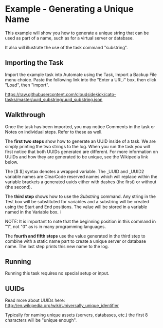 Example - Generating a Unique Name
=============

This example will show you how to generate a unique string that can be used as part of a name, such as for a virtual server or database.

It also will illustrate the use of the task command "substring".

Importing the Task
------------------

Import the example task into Automate using the Task, Import a Backup File menu choice. Paste the following link into the "Enter a URL:" box, then click "Load", then "Import". 

https://raw.githubusercontent.com/cloudsidekick/cato-tasks/master/uuid_substring/uuid_substring.json

Walkthrough
-----------

Once the task has been imported, you may notice Comments in the task or Notes on individual steps. Refer to these as well. 

The **first two steps** show how to generate an UUID inside of a task. We are simply printing the two strings to the log. When you run the task you will first notice that both UUIDs generated are different. For more information on UUIDs and how they are generated to be unique, see the Wikipedia link below. 

The [$ $] syntax denotes a wrapped variable. The \_UUID and \_UUID2 variable names are ClearCode reserved names which will replace within the variable brackets a generated uuids either with dashes (the first) or without (the second). 

The **third step**  shows how to use the _Substring_ command. Any string in the Test box will be substituted for variables and a substring will be created using the Start and End positions. The value will be stored in a variable named in the Variable box. i

NOTE: It is important to note that the beginning position in this command in "1", not "0" as is in many programming languages.  

The **fourth and fifth steps** use the value generated in the third step to combine with a static name part to create a unique server or database name. The last step prints this new name to the log. 

Running
-------

Running this task requires no special setup or input.

UUIDs
-----

Read more about UUIDs here: http://en.wikipedia.org/wiki/Universally_unique_identifier

Typically for naming unique assets (servers, databases, etc.) the first 8 characters will be "unique enough". 
